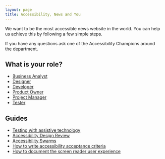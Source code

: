 ```yaml
---
layout: page
title: Accessibility, News and You
---
```

We want to be the most accessible news website in the world. You can help us achieve this by following a few simple steps. 

If you have any questions ask one of the Accessibility Champions around the department.

## What is your role?

- [Business Analyst](accessibility-news-and-business-analysts)
- [Designer](accessibility-news-and-designers)
- [Developer](accessibility-news-and-developers)
- [Product Owner](accessibility-news-and-product-owners)
- [Project Manager](accessibility-news-and-project-managers)
- [Tester](accessibility-news-and-testers)

## Guides

- [Testing with assistive technology](/accessibility-news-and-you/assistive-technology/testing.html)
- [Accessibility Design Review](/accessibility-news-and-you/guides/accessibility-design-review.html)
- [Accessibility Swarms](/accessibility-news-and-you/guides/accessibility-swarms.html)
- [How to write accessibility acceptance criteria](/accessibility-news-and-you/guides/accessibility-acceptance-criteria.html)
- [How to document the screen reader user experience](/accessibility-news-and-you/guides/screen-reader-ux.html)
